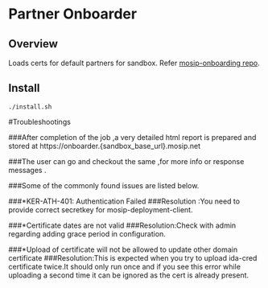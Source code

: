 # Partner Onboarder

## Overview
Loads certs for default partners for sandbox. Refer [mosip-onboarding repo](https://github.com/mosip/mosip-onboarding).

## Install 
```
./install.sh
```
#Troubleshootings

###After completion of the job ,a very detailed html report is prepared and stored at https://onboarder.{sandbox_base_url}.mosip.net

###The user can go and checkout the same ,for more info or response messages .

###Some of the commonly found issues are listed below.


 ###*KER-ATH-401: Authentication Failed 
 ###Resolution :You need to provide correct secretkey for mosip-deployment-client.
 
 ###*Certificate dates are not valid
 ###Resolution:Check with admin regarding adding grace period in configuration.
 
 ###*Upload of certificate will not be allowed to update other domain certificate
 ###Resolution:This is expected when you try to upload ida-cred certificate twice.It should only run once and if you see this error while uploading a second time     it can be ignored as the cert is already present.



